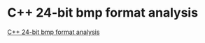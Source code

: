 # C++ 24-bit bmp format analysis
[C++ 24-bit bmp format analysis](https://aiwithcloud.com/2022/09/19/c_24_bit_bmp_format_analysis/)